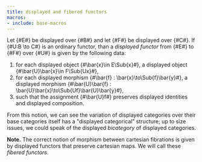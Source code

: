```yaml
---
title: displayed and fibered functors
macros:
- include: base-macros
---
```


Let {#E#} be displayed over {#B#} and let {#F#} be displayed over {#C#}. If {#U:B \to C#}
is an ordinary functor, than a *displayed functor* from {#E#} to {#F#} over {#U#} is
given by the following data:

1. for each displayed object {#\bar{x}\in E\Sub{x}#}, a displayed object {#\bar{U}\bar{x}\in F\Sub{Ux}#},
2. for each displayed morphism {#\bar{f} : \bar{x}\to\Sub{f}\bar{y}#}, a displayed morphism {#\bar{U}\bar{f} : \bar{U}\bar{x}\to\Sub{Uf}\bar{U}\bar{y}#},
3. such that the assignment {#\bar{U}f#} preserves displayed identities and displayed composition.

From this notion, we can see the variation of displayed categories over their
base categories itself has a "displayed categorical" structure; up to size
issues, we could speak of the displayed *bicategory* of displayed categories.

**Note.** The correct notion of morphism between cartesian fibrations is given
by displayed functors that preserve cartesian maps. We will call these *fibered
functors*.

